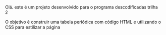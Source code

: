 Olá. este é um projeto desenvolvido para o programa descodificadas trilha 2

O objetivo é construir uma tabela periódica com código HTML e utilizando o CSS para estilizar a página
